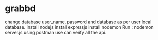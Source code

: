 # grabbd

change database user_name, password and database as per user local database.
install nodejs
install expressjs
install nodemon 
Run :
 nodemon server.js
 using postman use can verify all the api.
